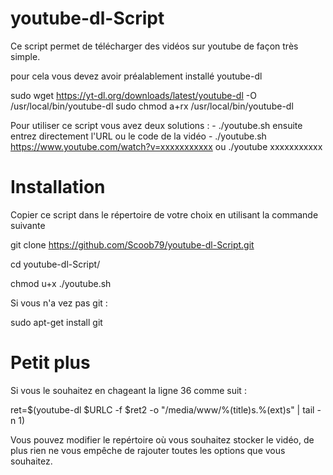 # youtube-dl-Script
Ce script permet de télécharger des vidéos sur youtube de façon très simple.

  pour cela vous devez avoir préalablement installé youtube-dl
  
  sudo wget https://yt-dl.org/downloads/latest/youtube-dl -O /usr/local/bin/youtube-dl
  sudo chmod a+rx /usr/local/bin/youtube-dl
  
  Pour utiliser ce script vous avez deux solutions :
    - ./youtube.sh ensuite entrez directement l'URL ou le code de la vidéo
    - ./youtube.sh https://www.youtube.com/watch?v=xxxxxxxxxxx ou ./youtube xxxxxxxxxxx

# Installation 

Copier ce script dans le répertoire de votre choix en utilisant la commande suivante

git clone https://github.com/Scoob79/youtube-dl-Script.git

cd youtube-dl-Script/

chmod u+x ./youtube.sh

Si vous n'a vez pas git :

sudo apt-get install git

# Petit plus

Si vous le souhaitez en chageant la ligne 36 comme suit :

ret=$(youtube-dl $URLC -f $ret2 -o "/media/www/%(title)s.%(ext)s" | tail -n 1)

Vous pouvez modifier le repértoire où vous souhaitez stocker le vidéo, de plus rien ne vous empêche de rajouter toutes les options que vous souhaitez.
